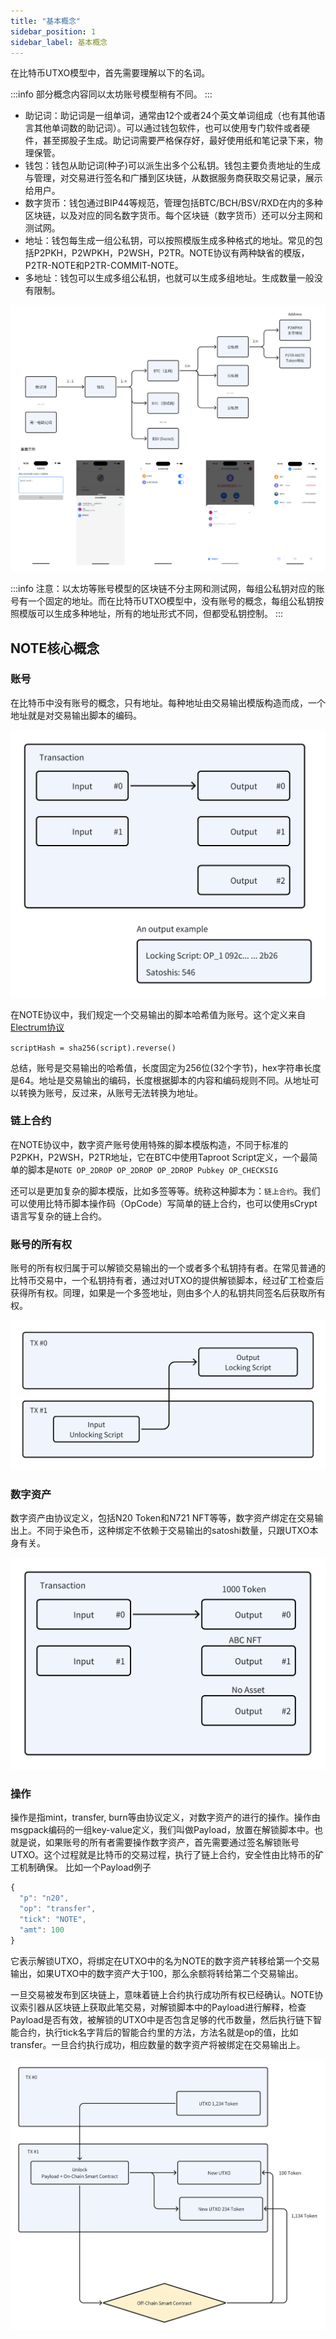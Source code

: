```yaml
---
title: "基本概念"
sidebar_position: 1
sidebar_label: 基本概念
---
```


在比特币UTXO模型中，首先需要理解以下的名词。

:::info
部分概念内容同以太坊账号模型稍有不同。
:::

- 助记词：助记词是一组单词，通常由12个或者24个英文单词组成（也有其他语言其他单词数的助记词）。可以通过钱包软件，也可以使用专门软件或者硬件，甚至掷股子生成。助记词需要严格保存好，最好使用纸和笔记录下来，物理保管。
- 钱包：钱包从助记词(种子)可以派生出多个公私钥。钱包主要负责地址的生成与管理，对交易进行签名和广播到区块链，从数据服务商获取交易记录，展示给用户。
- 数字货币：钱包通过BIP44等规范，管理包括BTC/BCH/BSV/RXD在内的多种区块链，以及对应的同名数字货币。每个区块链（数字货币）还可以分主网和测试网。
- 地址：钱包每生成一组公私钥，可以按照模版生成多种格式的地址。常见的包括P2PKH，P2WPKH，P2WSH，P2TR。NOTE协议有两种缺省的模版，P2TR-NOTE和P2TR-COMMIT-NOTE。
- 多地址：钱包可以生成多组公私钥，也就可以生成多组地址。生成数量一般没有限制。

![Image0](/tutorial/01_basic_image0_zh.png)

:::info
注意：以太坊等账号模型的区块链不分主网和测试网，每组公私钥对应的账号有一个固定的地址。而在比特币UTXO模型中，没有账号的概念，每组公私钥按照模版可以生成多种地址，所有的地址形式不同，但都受私钥控制。
:::

## NOTE核心概念

### 账号

在比特币中没有账号的概念，只有地址。每种地址由交易输出模版构造而成，一个地址就是对交易输出脚本的编码。

![Image1](/tutorial/01_basic_image1.png)

在NOTE协议中，我们规定一个交易输出的脚本哈希值为账号。这个定义来自[Electrum协议](https://electrumx.readthedocs.io/en/latest/protocol-basics.html?highlight=script%20hash#script-hashes)

`scriptHash = sha256(script).reverse()`

总结，账号是交易输出的哈希值，长度固定为256位(32个字节)，hex字符串长度是64。地址是交易输出的编码，长度根据脚本的内容和编码规则不同。从地址可以转换为账号，反过来，从账号无法转换为地址。

### 链上合约

在NOTE协议中，数字资产账号使用特殊的脚本模版构造，不同于标准的P2PKH，P2WSH，P2TR地址，它在BTC中使用Taproot Script定义，一个最简单的脚本是`NOTE OP_2DROP OP_2DROP OP_2DROP Pubkey OP_CHECKSIG`

还可以是更加复杂的脚本模版，比如多签等等。统称这种脚本为：`链上合约`。我们可以使用比特币脚本操作码（OpCode）写简单的链上合约，也可以使用sCrypt语言写复杂的链上合约。

### 账号的所有权

账号的所有权归属于可以解锁交易输出的一个或者多个私钥持有者。在常见普通的比特币交易中，一个私钥持有者，通过对UTXO的提供解锁脚本，经过矿工检查后获得所有权。同理，如果是一个多签地址，则由多个人的私钥共同签名后获取所有权。

![Image2](/tutorial/01_basic_image2.png)

### 数字资产

数字资产由协议定义，包括N20 Token和N721 NFT等等，数字资产绑定在交易输出上。不同于染色币，这种绑定不依赖于交易输出的satoshi数量，只跟UTXO本身有关。

![Image3](/tutorial/01_basic_image3.png)

### 操作

操作是指mint，transfer, burn等由协议定义，对数字资产的进行的操作。操作由msgpack编码的一组key-value定义，我们叫做Payload，放置在解锁脚本中。也就是说，如果账号的所有者需要操作数字资产，首先需要通过签名解锁账号UTXO。这个过程就是比特币的交易过程，执行了链上合约，安全性由比特币的矿工机制确保。
比如一个Payload例子

```typescript
{
  "p": "n20",
  "op": "transfer",
  "tick": "NOTE",
  "amt": 100
}
```

它表示解锁UTXO，将绑定在UTXO中的名为NOTE的数字资产转移给第一个交易输出，如果UTXO中的数字资产大于100，那么余额将转给第二个交易输出。

一旦交易被发布到区块链上，意味着链上合约执行成功所有权已经确认。NOTE协议索引器从区块链上获取此笔交易，对解锁脚本中的Payload进行解释，检查Payload是否有效，被解锁的UTXO中是否包含足够的代币数量，然后执行链下智能合约，执行tick名字背后的智能合约里的方法，方法名就是op的值，比如transfer。一旦合约执行成功，相应数量的数字资产将被绑定在交易输出上。

![Image4](/tutorial/01_basic_image4.png)
